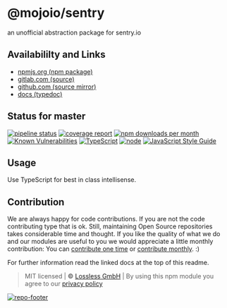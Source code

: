 # @mojoio/sentry
an unofficial abstraction package for sentry.io

## Availabililty and Links
* [npmjs.org (npm package)](https://www.npmjs.com/package/@mojoio/sentry)
* [gitlab.com (source)](https://gitlab.com/mojoio/sentry)
* [github.com (source mirror)](https://github.com/mojoio/sentry)
* [docs (typedoc)](https://mojoio.gitlab.io/sentry/)

## Status for master
[![pipeline status](https://gitlab.com/mojoio/sentry/badges/master/pipeline.svg)](https://gitlab.com/mojoio/sentry/commits/master)
[![coverage report](https://gitlab.com/mojoio/sentry/badges/master/coverage.svg)](https://gitlab.com/mojoio/sentry/commits/master)
[![npm downloads per month](https://img.shields.io/npm/dm/@mojoio/sentry.svg)](https://www.npmjs.com/package/@mojoio/sentry)
[![Known Vulnerabilities](https://snyk.io/test/npm/@mojoio/sentry/badge.svg)](https://snyk.io/test/npm/@mojoio/sentry)
[![TypeScript](https://img.shields.io/badge/TypeScript->=%203.x-blue.svg)](https://nodejs.org/dist/latest-v10.x/docs/api/)
[![node](https://img.shields.io/badge/node->=%2010.x.x-blue.svg)](https://nodejs.org/dist/latest-v10.x/docs/api/)
[![JavaScript Style Guide](https://img.shields.io/badge/code%20style-prettier-ff69b4.svg)](https://prettier.io/)

## Usage

Use TypeScript for best in class intellisense.

## Contribution

We are always happy for code contributions. If you are not the code contributing type that is ok. Still, maintaining Open Source repositories takes considerable time and thought. If you like the quality of what we do and our modules are useful to you we would appreciate a little monthly contribution: You can [contribute one time](https://lossless.link/contribute-onetime) or [contribute monthly](https://lossless.link/contribute). :)

For further information read the linked docs at the top of this readme.

> MIT licensed | **&copy;** [Lossless GmbH](https://lossless.gmbh)
| By using this npm module you agree to our [privacy policy](https://lossless.gmbH/privacy)

[![repo-footer](https://lossless.gitlab.io/publicrelations/repofooter.svg)](https://maintainedby.lossless.com)
